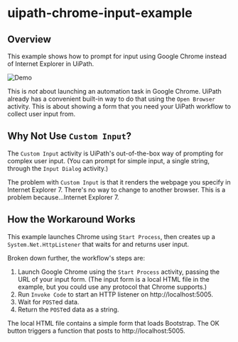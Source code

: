 # uipath-chrome-input-example

## Overview
This example shows how to prompt for input using Google Chrome instead of Internet Explorer in UiPath.

![Demo](demo.gif)

This is *not* about launching an automation task in Google Chrome. UiPath already has a convenient built-in way to do that using the `Open Browser` activity. This is about showing a form that you need your UiPath workflow to collect user input from.

## Why Not Use `Custom Input`?
The `Custom Input` activity is UiPath's out-of-the-box way of prompting for complex user input. (You can prompt for simple input, a single string, through the `Input Dialog` activity.)

The problem with `Custom Input` is that it renders the webpage you specify in Internet Explorer 7. There's no way to change to another browser. This is a problem because...Internet Explorer 7.

## How the Workaround Works
This example launches Chrome using `Start Process`, then creates up a `System.Net.HttpListener` that waits for and returns user input.

Broken down further, the workflow's steps are:

1. Launch Google Chrome using the `Start Process` activity, passing the URL of your input form. (The input form is a local HTML file in the example, but you could use any protocol that Chrome supports.)
1. Run `Invoke Code` to start an HTTP listener on http://localhost:5005.
1. Wait for `POST`ed data.
1. Return the `POST`ed data as a string.

The local HTML file contains a simple form that loads Bootstrap. The OK button triggers a function that posts to http://localhost:5005.
